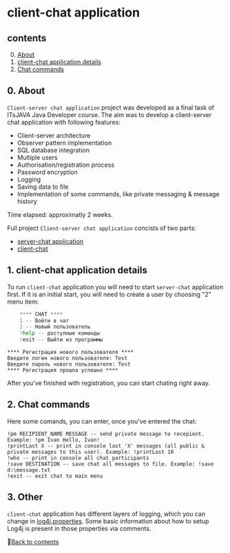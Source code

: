 # client-chat application

## contents
0. [About](https://github.com/PavelSav1n/client-chat/tree/master#0-about)
1. [client-chat application details](https://github.com/PavelSav1n/client-chat/tree/master#1-client-chat-application-details)
2. [Chat commands](https://github.com/PavelSav1n/client-chat/tree/master#2-chat-commands)



## 0. About

`Client-server chat application` project was developed as a final task of ITsJAVA Java Developer course. The aim was to develop a client-server chat application with following features:
- Client-server architecture
- Observer pattern implementation
- SQL database integration
- Multiple users
- Authorisation/registration process
- Password encryption
- Logging
- Saving data to file
- Implementation of some commands, like private messaging & message history
 
 Time elapsed: approximatly 2 weeks.
 
 Full project `Client-server chat application` concists of two parts:
- [server-chat application](https://github.com/PavelSav1n/server-chat)
- [client-chat](https://github.com/PavelSav1n/client-chat)

## 1. client-chat application details

To run `client-chat` application you will need to start `server-chat` application first. If it is an initial start, you will need to create a user by choosing "2" menu item:

```Python
    **** CHAT ****
    1 -- Войти в чат
    2 -- Новый пользователь
    !help -- доступные команды
    !exit -- Выйти из программы
```
```
**** Регистрация нового пользователя ****
Введите логин нового пользователя: Test
Введите пароль нового пользователя: Test
**** Регистрация прошла успешно ****
```
After you've finished with registration, you can start chating right away.

## 2. Chat commands

Here some comands, you can enter, once you've entered the chat:
```
!pm RECIPIENT_NAME MESSAGE -- send private message to recepient. Example: !pm Ivan Hello, Ivan!
!printLast X -- print in console last 'X' messages (all public & private messages to this user). Example: !printLast 10
!who -- print in console all chat participants
!save DESTINATION -- save chat all messages to file. Example: !save d:\message.txt
!exit -- exit chat to main menu
```

## 3. Other

`client-chat` application has different layers of logging, which you can change in [log4j.properties](https://github.com/PavelSav1n/server-chat/blob/master/src/main/resources/log4j.properties). Some basic information about how to setup Log4j is present in those properties via comments.

:arrow_up_small:[Back to contents](https://github.com/PavelSav1n/client-chat/tree/master#contents)
